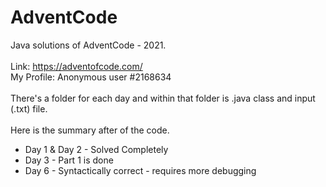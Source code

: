 # AdventCode
Java solutions of AdventCode - 2021. 
<br>
<br>
Link: https://adventofcode.com/
<br>
My Profile: Anonymous user #2168634
<br><br>
There's a folder for each day and within that folder is .java class and input (.txt) file.
<br><br>
Here is the summary after of the code.
<ul>
  <li>Day 1 & Day 2 - Solved Completely</li>
  <li>Day 3 - Part 1 is done </li>
  <li>Day 6 - Syntactically correct - requires more debugging</li>
</ul>

